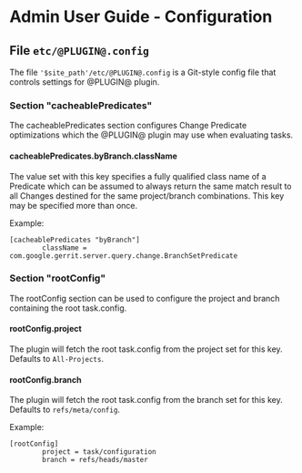 # Admin User Guide - Configuration

## File `etc/@PLUGIN@.config`

The file `'$site_path'/etc/@PLUGIN@.config` is a Git-style config file
that controls settings for @PLUGIN@ plugin.

### Section "cacheablePredicates"

The cacheablePredicates section configures Change Predicate
optimizations which the @PLUGIN@ plugin may use when evaluating tasks.

#### cacheablePredicates.byBranch.className

The value set with this key specifies a fully qualified class name
of a Predicate which can be assumed to always return the same match
result to all Changes destined for the same project/branch
combinations. This key may be specified more than once.

Example:

```
[cacheablePredicates "byBranch"]
        className = com.google.gerrit.server.query.change.BranchSetPredicate
```

### Section "rootConfig"

The rootConfig section can be used to configure the project and branch containing the root task.config.

#### rootConfig.project

The plugin will fetch the root task.config from the project set for this key. Defaults to `All-Projects`.

#### rootConfig.branch

The plugin will fetch the root task.config from the branch set for this key. Defaults to `refs/meta/config`.

Example:

```
[rootConfig]
        project = task/configuration
        branch = refs/heads/master
```